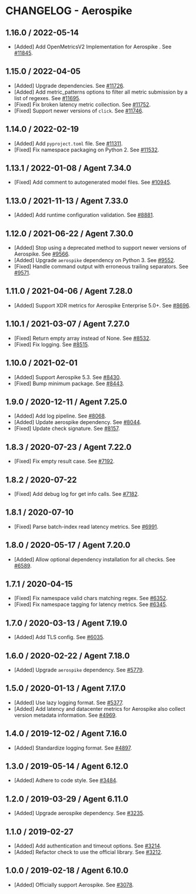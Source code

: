 # CHANGELOG - Aerospike

## 1.16.0 / 2022-05-14

* [Added] Add OpenMetricsV2 Implementation for Aerospike . See [#11845](https://github.com/DataDog/integrations-core/pull/11845).

## 1.15.0 / 2022-04-05

* [Added] Upgrade dependencies. See [#11726](https://github.com/DataDog/integrations-core/pull/11726).
* [Added] Add metric_patterns options to filter all metric submission by a list of regexes. See [#11695](https://github.com/DataDog/integrations-core/pull/11695).
* [Fixed] Fix broken latency metric collection. See [#11752](https://github.com/DataDog/integrations-core/pull/11752).
* [Fixed] Support newer versions of `click`. See [#11746](https://github.com/DataDog/integrations-core/pull/11746).

## 1.14.0 / 2022-02-19

* [Added] Add `pyproject.toml` file. See [#11311](https://github.com/DataDog/integrations-core/pull/11311).
* [Fixed] Fix namespace packaging on Python 2. See [#11532](https://github.com/DataDog/integrations-core/pull/11532).

## 1.13.1 / 2022-01-08 / Agent 7.34.0

* [Fixed] Add comment to autogenerated model files. See [#10945](https://github.com/DataDog/integrations-core/pull/10945).

## 1.13.0 / 2021-11-13 / Agent 7.33.0

* [Added] Add runtime configuration validation. See [#8881](https://github.com/DataDog/integrations-core/pull/8881).

## 1.12.0 / 2021-06-22 / Agent 7.30.0

* [Added] Stop using a deprecated method to support newer versions of Aerospike. See [#9566](https://github.com/DataDog/integrations-core/pull/9566).
* [Added] Upgrade `aerospike` dependency on Python 3. See [#9552](https://github.com/DataDog/integrations-core/pull/9552).
* [Fixed] Handle command output with erroneous trailing separators. See [#9571](https://github.com/DataDog/integrations-core/pull/9571).

## 1.11.0 / 2021-04-06 / Agent 7.28.0

* [Added] Support XDR metrics for Aerospike Enterprise 5.0+. See [#8696](https://github.com/DataDog/integrations-core/pull/8696).

## 1.10.1 / 2021-03-07 / Agent 7.27.0

* [Fixed] Return empty array instead of None. See [#8532](https://github.com/DataDog/integrations-core/pull/8532).
* [Fixed] Fix logging. See [#8515](https://github.com/DataDog/integrations-core/pull/8515).

## 1.10.0 / 2021-02-01

* [Added] Support Aerospike 5.3. See [#8430](https://github.com/DataDog/integrations-core/pull/8430).
* [Fixed] Bump minimum package. See [#8443](https://github.com/DataDog/integrations-core/pull/8443).

## 1.9.0 / 2020-12-11 / Agent 7.25.0

* [Added] Add log pipeline. See [#8068](https://github.com/DataDog/integrations-core/pull/8068).
* [Added] Update aerospike dependency. See [#8044](https://github.com/DataDog/integrations-core/pull/8044).
* [Fixed] Update check signature. See [#8157](https://github.com/DataDog/integrations-core/pull/8157).

## 1.8.3 / 2020-07-23 / Agent 7.22.0

* [Fixed] Fix empty result case. See [#7192](https://github.com/DataDog/integrations-core/pull/7192).

## 1.8.2 / 2020-07-22

* [Fixed] Add debug log for get info calls. See [#7182](https://github.com/DataDog/integrations-core/pull/7182).

## 1.8.1 / 2020-07-10

* [Fixed] Parse batch-index read latency metrics. See [#6991](https://github.com/DataDog/integrations-core/pull/6991).

## 1.8.0 / 2020-05-17 / Agent 7.20.0

* [Added] Allow optional dependency installation for all checks. See [#6589](https://github.com/DataDog/integrations-core/pull/6589).

## 1.7.1 / 2020-04-15

* [Fixed] Fix namespace valid chars matching regex. See [#6352](https://github.com/DataDog/integrations-core/pull/6352).
* [Fixed] Fix namespace tagging for latency metrics. See [#6345](https://github.com/DataDog/integrations-core/pull/6345).

## 1.7.0 / 2020-03-13 / Agent 7.19.0

* [Added] Add TLS config. See [#6035](https://github.com/DataDog/integrations-core/pull/6035).

## 1.6.0 / 2020-02-22 / Agent 7.18.0

* [Added] Upgrade `aerospike` dependency. See [#5779](https://github.com/DataDog/integrations-core/pull/5779).

## 1.5.0 / 2020-01-13 / Agent 7.17.0

* [Added] Use lazy logging format. See [#5377](https://github.com/DataDog/integrations-core/pull/5377).
* [Added] Add latency and datacenter metrics for Aerospike also collect version metadata information. See [#4969](https://github.com/DataDog/integrations-core/pull/4969).

## 1.4.0 / 2019-12-02 / Agent 7.16.0

* [Added] Standardize logging format. See [#4897](https://github.com/DataDog/integrations-core/pull/4897).

## 1.3.0 / 2019-05-14 / Agent 6.12.0

* [Added] Adhere to code style. See [#3484](https://github.com/DataDog/integrations-core/pull/3484).

## 1.2.0 / 2019-03-29 / Agent 6.11.0

* [Added] Upgrade aerospike dependency. See [#3235](https://github.com/DataDog/integrations-core/pull/3235).

## 1.1.0 / 2019-02-27

* [Added] Add authentication and timeout options. See [#3214](https://github.com/DataDog/integrations-core/pull/3214).
* [Added] Refactor check to use the official library. See [#3212](https://github.com/DataDog/integrations-core/pull/3212).

## 1.0.0 / 2019-02-18 / Agent 6.10.0

* [Added] Officially support Aerospike. See [#3078](https://github.com/DataDog/integrations-core/pull/3078).

